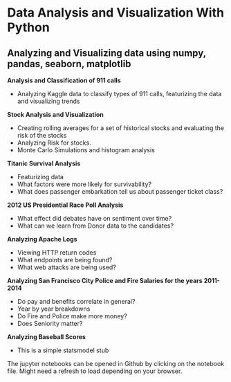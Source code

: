 # Data Analysis and Visualization With Python

## Analyzing and Visualizing data using numpy, pandas, seaborn, matplotlib

**Analysis and Classification of 911 calls**
- Analyzing Kaggle data to classify types of 911 calls, featurizing the data and visualizing trends

**Stock Analysis and Visualization**
- Creating rolling averages for a set of historical stocks and evaluating the risk of the stocks
- Analyzing Risk for stocks. 
- Monte Carlo Simulations and histogram analysis

**Titanic Survival Analysis**
- Featurizing data
- What factors were more likely for survivability?
- What does passenger embarkation tell us about passenger ticket class?

**2012 US Presidential Race Poll Analysis**
- What effect did debates have on sentiment over time?
- What can we learn from Donor data to the candidates? 

**Analyzing Apache Logs**
- Viewing HTTP return codes
- What endpoints are being found?
- What web attacks are being used?

**Analyzing San Francisco City Police and Fire Salaries for the years 2011-2014**
- Do pay and benefits correlate in general?
- Year by year breakdowns
- Do Fire and Police make more money?
- Does Seniority matter?

**Analyzing Baseball Scores**
- This is a simple statsmodel stub

The jupyter notebooks can be opened in Github by clicking on the notebook file. Might need a refresh to load depending on your browser.


